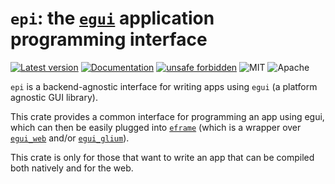 # `epi`: the [`egui`](https://github.com/emilk/egui) application programming interface

[![Latest version](https://img.shields.io/crates/v/epi.svg)](https://crates.io/crates/epi)
[![Documentation](https://docs.rs/epi/badge.svg)](https://docs.rs/epi)
[![unsafe forbidden](https://img.shields.io/badge/unsafe-forbidden-success.svg)](https://github.com/rust-secure-code/safety-dance/)
![MIT](https://img.shields.io/badge/license-MIT-blue.svg)
![Apache](https://img.shields.io/badge/license-Apache-blue.svg)

`epi` is a backend-agnostic interface for writing apps using `egui` (a platform agnostic GUI library).

This crate provides a common interface for programming an app using egui, which can then be easily plugged into [`eframe`](https://github.com/emilk/egui/tree/master/eframe) (which is a wrapper over [`egui_web`](https://crates.io/crates/egui_web) and/or [`egui_glium`](https://crates.io/crates/egui_glium)).

This crate is only for those that want to write an app that can be compiled both natively and for the web.
